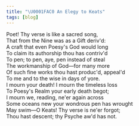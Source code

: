 ```yaml
---
title: "\U0001FAC0 An Elegy to Keats"
tags: [blog]
---
```


Poet! Thy verse is like a sacred song,<br>
That from the Nine was as a Gift deriv'd:<br>
A craft that even Poesy's God would long<br>
To claim its authorship thou has contriv'd<br>
To pen; to pen, aye, pen instead of steal<br>
The workmanship of God—for many more<br>
Of such fine works thou hast produc'd, appeal'd<br>
To me and to the wise in days of yore.<br>
I mourn your death! I mourn the timeless loss<br>
To Poesy's Realm your early death begot;<br>
I mourn we, reading, ne'er again across<br>
Some oceans new your wondrous pen has wrought<br>
May swim—O Keats! Thy verse is ne'er forgot;<br>
Thou hast descent; thy Psyche aw'd has not.
